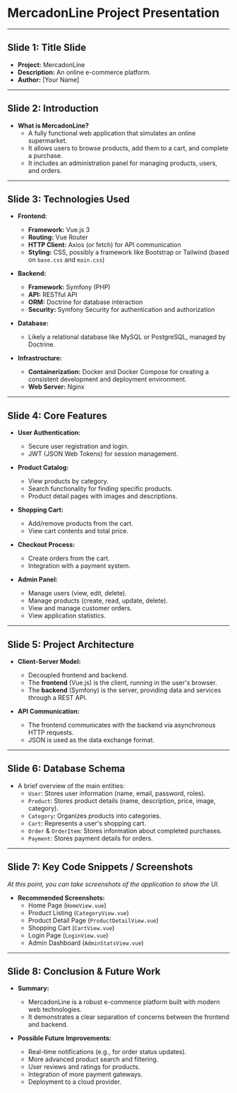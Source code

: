 # MercadonLine Project Presentation

---

## Slide 1: Title Slide

- **Project:** MercadonLine
- **Description:** An online e-commerce platform.
- **Author:** [Your Name]

---

## Slide 2: Introduction

- **What is MercadonLine?**
  - A fully functional web application that simulates an online supermarket.
  - It allows users to browse products, add them to a cart, and complete a purchase.
  - It includes an administration panel for managing products, users, and orders.

---

## Slide 3: Technologies Used

- **Frontend:**
  - **Framework:** Vue.js 3
  - **Routing:** Vue Router
  - **HTTP Client:** Axios (or fetch) for API communication
  - **Styling:** CSS, possibly a framework like Bootstrap or Tailwind (based on `base.css` and `main.css`)

- **Backend:**
  - **Framework:** Symfony (PHP)
  - **API:** RESTful API
  - **ORM:** Doctrine for database interaction
  - **Security:** Symfony Security for authentication and authorization

- **Database:**
  - Likely a relational database like MySQL or PostgreSQL, managed by Doctrine.

- **Infrastructure:**
  - **Containerization:** Docker and Docker Compose for creating a consistent development and deployment environment.
  - **Web Server:** Nginx

---

## Slide 4: Core Features

- **User Authentication:**
  - Secure user registration and login.
  - JWT (JSON Web Tokens) for session management.

- **Product Catalog:**
  - View products by category.
  - Search functionality for finding specific products.
  - Product detail pages with images and descriptions.

- **Shopping Cart:**
  - Add/remove products from the cart.
  - View cart contents and total price.

- **Checkout Process:**
  - Create orders from the cart.
  - Integration with a payment system.

- **Admin Panel:**
  - Manage users (view, edit, delete).
  - Manage products (create, read, update, delete).
  - View and manage customer orders.
  - View application statistics.

---

## Slide 5: Project Architecture

- **Client-Server Model:**
  - Decoupled frontend and backend.
  - The **frontend** (Vue.js) is the client, running in the user's browser.
  - The **backend** (Symfony) is the server, providing data and services through a REST API.

- **API Communication:**
  - The frontend communicates with the backend via asynchronous HTTP requests.
  - JSON is used as the data exchange format.

---

## Slide 6: Database Schema

- A brief overview of the main entities:
  - `User`: Stores user information (name, email, password, roles).
  - `Product`: Stores product details (name, description, price, image, category).
  - `Category`: Organizes products into categories.
  - `Cart`: Represents a user's shopping cart.
  - `Order` & `OrderItem`: Stores information about completed purchases.
  - `Payment`: Stores payment details for orders.

---

## Slide 7: Key Code Snippets / Screenshots

*At this point, you can take screenshots of the application to show the UI.*

- **Recommended Screenshots:**
  - Home Page (`HomeView.vue`)
  - Product Listing (`CategoryView.vue`)
  - Product Detail Page (`ProductDetailView.vue`)
  - Shopping Cart (`CartView.vue`)
  - Login Page (`LoginView.vue`)
  - Admin Dashboard (`AdminStatsView.vue`)

---

## Slide 8: Conclusion & Future Work

- **Summary:**
  - MercadonLine is a robust e-commerce platform built with modern web technologies.
  - It demonstrates a clear separation of concerns between the frontend and backend.

- **Possible Future Improvements:**
  - Real-time notifications (e.g., for order status updates).
  - More advanced product search and filtering.
  - User reviews and ratings for products.
  - Integration of more payment gateways.
  - Deployment to a cloud provider.